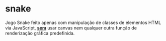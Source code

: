 # snake
Jogo Snake feito apenas com manipulação de classes de elementos HTML via JavaScript, **<u>sem</u>** usar canvas nem qualquer outra função de renderização gráfica predefinida.
